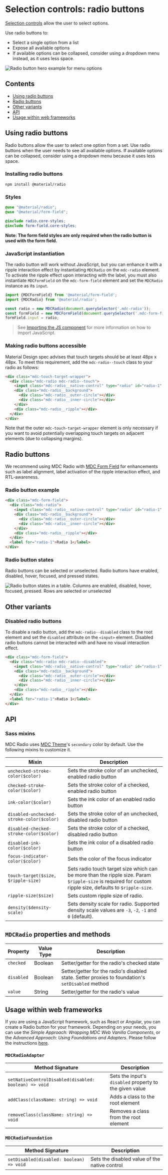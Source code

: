 <!--docs:
title: "Radio Buttons"
layout: detail
section: components
iconId: radio_button
path: /catalog/input-controls/radio-buttons/
-->

# Selection controls: radio buttons

[Selection controls](https://material.io/components/selection-controls#usage) allow the user to select options.

Use radio buttons to:

* Select a single option from a list
* Expose all available options
* If available options can be collapsed, consider using a dropdown menu instead, as it uses less space.

![Radio button hero example for menu options](images/radio-button-hero.png)

## Contents

* [Using radio buttons](#using-radio-buttons)
* [Radio buttons](#radio-buttons)
* [Other variants](#other-variants)
* [API](#api)
* [Usage within web frameworks](#usage-within-web-frameworks)

## Using radio buttons

Radio buttons allow the user to select one option from a set. Use radio buttons when the user needs to see all available options. If available options can be collapsed, consider using a dropdown menu because it uses less space.

### Installing radio buttons

```
npm install @material/radio
```

### Styles

```scss
@use "@material/radio";
@use "@material/form-field";

@include radio.core-styles;
@include form-field.core-styles;
```

**Note: The form field styles are only required when the radio button is used with the form field.**

### JavaScript instantiation

The radio button will work without JavaScript, but you can enhance it with a ripple interaction effect by instantiating `MDCRadio` on the `mdc-radio` element. To activate the ripple effect upon interacting with the label, you must also instantiate `MDCFormField` on the `mdc-form-field` element and set the `MDCRadio` instance as its `input`.

```js
import {MDCFormField} from '@material/form-field';
import {MDCRadio} from '@material/radio';

const radio = new MDCRadio(document.querySelector('.mdc-radio'));
const formField = new MDCFormField(document.querySelector('.mdc-form-field'));
formField.input = radio;
```

> See [Importing the JS component](../../docs/importing-js.md) for more information on how to import JavaScript.

### Making radio buttons accessible

Material Design spec advises that touch targets should be at least 48px x 48px.
To meet this requirement, add the `mdc-radio--touch` class to your radio as follows:

```html
<div class="mdc-touch-target-wrapper">
  <div class="mdc-radio mdc-radio--touch">
    <input class="mdc-radio__native-control" type="radio" id="radio-1" name="radios" checked>
    <div class="mdc-radio__background">
      <div class="mdc-radio__outer-circle"></div>
      <div class="mdc-radio__inner-circle"></div>
    </div>
    <div class="mdc-radio__ripple"></div>
  </div>
</div>
```

Note that the outer  `mdc-touch-target-wrapper` element is only necessary if you want to avoid potentially overlapping touch targets on adjacent elements (due to collapsing margins).

## Radio buttons

We recommend using MDC Radio with [MDC Form Field](../mdc-form-field) for enhancements such as label alignment, label activation of the ripple interaction effect, and RTL-awareness.

### Radio button example

```html
<div class="mdc-form-field">
  <div class="mdc-radio">
    <input class="mdc-radio__native-control" type="radio" id="radio-1" name="radios" checked>
    <div class="mdc-radio__background">
      <div class="mdc-radio__outer-circle"></div>
      <div class="mdc-radio__inner-circle"></div>
    </div>
    <div class="mdc-radio__ripple"></div>
  </div>
  <label for="radio-1">Radio 1</label>
</div>
```

### Radio button states

Radio buttons can be selected or unselected. Radio buttons have enabled, disabled, hover, focused, and pressed states.

![Radio button states in a table. Columns are enabled, disabled, hover, focused, pressed. Rows are selected or unselected](images/radio-button-states.png)

## Other variants

### Disabled radio buttons

To disable a radio button, add the `mdc-radio--disabled` class to the root element and set the `disabled` attribute on the `<input>` element.
Disabled radio buttons cannot be interacted with and have no visual interaction effect.

```html
<div class="mdc-form-field">
  <div class="mdc-radio mdc-radio--disabled">
    <input class="mdc-radio__native-control" type="radio" id="radio-1" name="radios" disabled>
    <div class="mdc-radio__background">
      <div class="mdc-radio__outer-circle"></div>
      <div class="mdc-radio__inner-circle"></div>
    </div>
    <div class="mdc-radio__ripple"></div>
  </div>
  <label for="radio-1">Radio 1</label>
</div>
```

## API

### Sass mixins

MDC Radio uses [MDC Theme](../mdc-theme)'s `secondary` color by default. Use the following mixins to customize it.

Mixin | Description
--- | ---
`unchecked-stroke-color($color)` | Sets the stroke color of an unchecked, enabled radio button
`checked-stroke-color($color)` | Sets the stroke color of a checked, enabled radio button
`ink-color($color)` | Sets the ink color of an enabled radio button
`disabled-unchecked-stroke-color($color)` | Sets the stroke color of an unchecked, disabled radio button
`disabled-checked-stroke-color($color)` | Sets the stroke color of a checked, disabled radio button
`disabled-ink-color($color)` | Sets the ink color of a disabled radio button
`focus-indicator-color($color)` | Sets the color of the focus indicator
`touch-target($size, $ripple-size)` | Sets radio touch target size which can be more than the ripple size. Param `$ripple-size` is required for custom ripple size, defaults to `$ripple-size`.
`ripple-size($size)` | Sets custom ripple size of radio.
`density($density-scale)` | Sets density scale for radio. Supported density scale values are `-3`, `-2`, `-1` and `0` (default).

## `MDCRadio` properties and methods

Property | Value Type | Description
--- | --- | ---
`checked` | Boolean | Setter/getter for the radio's checked state
`disabled` | Boolean | Setter/getter for the radio's disabled state. Setter proxies to foundation's `setDisabled` method
`value` | String | Setter/getter for the radio's value

## Usage within web frameworks

If you are using a JavaScript framework, such as React or Angular, you can create a Radio button for your framework. Depending on your needs, you can use the _Simple Approach: Wrapping MDC Web Vanilla Components_, or the _Advanced Approach: Using Foundations and Adapters_. Please follow the instructions [here](../../docs/integrating-into-frameworks.md).

### `MDCRadioAdapter`

Method Signature | Description
--- | ---
`setNativeControlDisabled(disabled: boolean) => void` | Sets the input's `disabled` property to the given value
`addClass(className: string) => void` | Adds a class to the root element
`removeClass(className: string) => void` | Removes a class from the root element

### `MDCRadioFoundation`

Method Signature | Description
--- | ---
`setDisabled(disabled: boolean) => void` | Sets the disabled value of the native control
